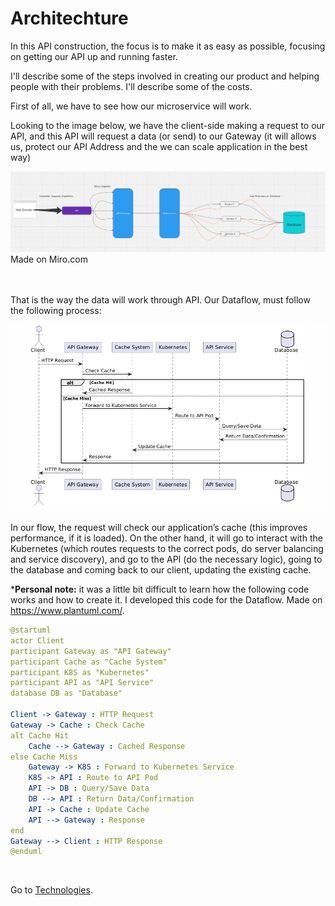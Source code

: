 # Architechture

In this API construction, the focus is to make it as easy as possible,  focusing on getting our API up and running faster.

I'll describe some of the steps involved in creating our product and helping people with their problems. I'll describe some of the costs.

First of all, we have to see how our microservice will work. 

Looking to the image below, we have the client-side making a request to our API, and this API will request a data (or send) to our Gateway (it will allows us, protect our API Address and the we can scale application in the best way)

<img src="/images/flow.png">
Made on Miro.com<br><br><br>



That is the way the data will work through API. Our Dataflow, must follow the following process:

<img src="/images/dataflow.png">

In our flow, the request will check our application’s cache (this improves performance, if it is loaded). On the other hand, it will go to interact with the Kubernetes (which routes requests to the correct pods, do server balancing and service discovery), and go to the API (do the necessary logic), going to the database and coming back to our client, updating the existing cache. 

*<b>Personal note:</b> it was a little bit difficult to learn how the following code works and how to create it. I developed this code for the Dataflow. Made on https://www.plantuml.com/.

```yaml
@startuml
actor Client 
participant Gateway as "API Gateway"
participant Cache as "Cache System"
participant K8S as "Kubernetes"
participant API as "API Service"
database DB as "Database"

Client -> Gateway : HTTP Request
Gateway -> Cache : Check Cache
alt Cache Hit
    Cache --> Gateway : Cached Response
else Cache Miss
    Gateway -> K8S : Forward to Kubernetes Service
    K8S -> API : Route to API Pod
    API -> DB : Query/Save Data
    DB --> API : Return Data/Confirmation
    API -> Cache : Update Cache
    API --> Gateway : Response
end
Gateway --> Client : HTTP Response
@enduml
```
<br>

Go to
 [Technologies](https://github.com/RafaelDaitx/TestMazzaTech/blob/main/technologies.md).